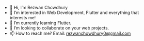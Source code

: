 - 👋 Hi, I’m Rezwan Chowdhury
- 👀 I’m interested in Web Development, Flutter and everything that interests me!
- 🌱 I’m currently learning Flutter.
- 💞️ I’m looking to collaborate on your web projects.
- 📫 How to reach me? Email: rezwanchowdhury0@gmail.com

<!---
rez1chy/rez1chy is a ✨ special ✨ repository because its `README.md` (this file) appears on your GitHub profile.
You can click the Preview link to take a look at your changes.
--->
